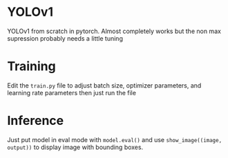 # YOLOv1

YOLOv1 from scratch in pytorch. Almost completely works but the non max supression probably needs a little tuning

# Training

Edit the `train.py` file to adjust batch size, optimizer parameters, and learning rate parameters then just run the file

# Inference

Just put model in eval mode with `model.eval()` and use `show_image((image, output))` to display image with bounding boxes.
